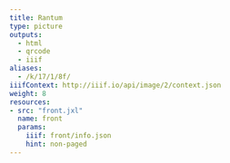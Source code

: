 ```yaml
---
title: Rantum
type: picture
outputs:
  - html
  - qrcode
  - iiif
aliases:
  - /k/17/1/8f/
iiifContext: http://iiif.io/api/image/2/context.json
weight: 8
resources:
- src: "front.jxl"
  name: front
  params:
    iiif: front/info.json
    hint: non-paged
---
```

